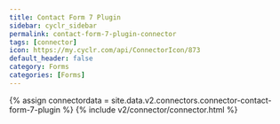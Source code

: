 ```yaml
---
title: Contact Form 7 Plugin
sidebar: cyclr_sidebar
permalink: contact-form-7-plugin-connector
tags: [connector]
icon: https://my.cyclr.com/api/ConnectorIcon/873
default_header: false
category: Forms
categories: [Forms]
---
```

{% assign connectordata = site.data.v2.connectors.connector-contact-form-7-plugin %}
{% include v2/connector/connector.html %}	